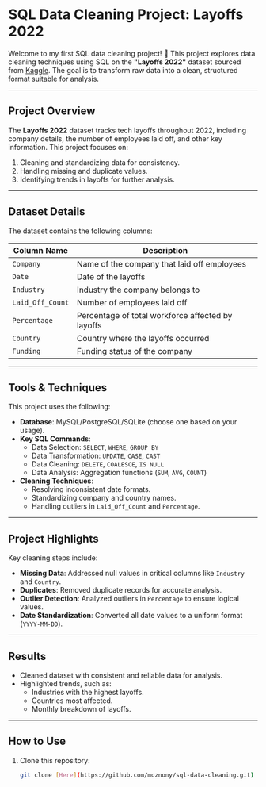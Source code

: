 # SQL Data Cleaning Project: Layoffs 2022

Welcome to my first SQL data cleaning project! 🚀 This project explores data cleaning techniques using SQL on the **"Layoffs 2022"** dataset sourced from [Kaggle](https://www.kaggle.com/datasets/swaptr/layoffs-2022). The goal is to transform raw data into a clean, structured format suitable for analysis.

---

## Project Overview

The **Layoffs 2022** dataset tracks tech layoffs throughout 2022, including company details, the number of employees laid off, and other key information. This project focuses on:

1. Cleaning and standardizing data for consistency.
2. Handling missing and duplicate values.
3. Identifying trends in layoffs for further analysis.

---

## Dataset Details

The dataset contains the following columns:

| Column Name       | Description                                         |
|-------------------|-----------------------------------------------------|
| `Company`         | Name of the company that laid off employees         |
| `Date`            | Date of the layoffs                                 |
| `Industry`        | Industry the company belongs to                     |
| `Laid_Off_Count`  | Number of employees laid off                        |
| `Percentage`      | Percentage of total workforce affected by layoffs   |
| `Country`         | Country where the layoffs occurred                  |
| `Funding`         | Funding status of the company                       |

---

## Tools & Techniques

This project uses the following:

- **Database**: MySQL/PostgreSQL/SQLite (choose one based on your usage).
- **Key SQL Commands**:
  - Data Selection: `SELECT`, `WHERE`, `GROUP BY`
  - Data Transformation: `UPDATE`, `CASE`, `CAST`
  - Data Cleaning: `DELETE`, `COALESCE`, `IS NULL`
  - Data Analysis: Aggregation functions (`SUM`, `AVG`, `COUNT`)
- **Cleaning Techniques**:
  - Resolving inconsistent date formats.
  - Standardizing company and country names.
  - Handling outliers in `Laid_Off_Count` and `Percentage`.

---

## Project Highlights

Key cleaning steps include:

- **Missing Data**: Addressed null values in critical columns like `Industry` and `Country`.
- **Duplicates**: Removed duplicate records for accurate analysis.
- **Outlier Detection**: Analyzed outliers in `Percentage` to ensure logical values.
- **Date Standardization**: Converted all date values to a uniform format (`YYYY-MM-DD`).

---

## Results

- Cleaned dataset with consistent and reliable data for analysis.
- Highlighted trends, such as:
  - Industries with the highest layoffs.
  - Countries most affected.
  - Monthly breakdown of layoffs.

---

## How to Use

1. Clone this repository:  
   ```bash
   git clone [Here](https://github.com/moznony/sql-data-cleaning.git)
